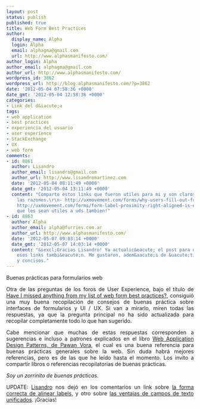 ```yaml
---
layout: post
status: publish
published: true
title: Web Form Best Practices
author:
  display_name: Alpha
  login: Alpha
  email: alphagma@gmail.com
  url: http://www.alphasmanifesto.com/
author_login: Alpha
author_email: alphagma@gmail.com
author_url: http://www.alphasmanifesto.com/
wordpress_id: 3862
wordpress_url: http://blog.alphasmanifesto.com/?p=3862
date: '2012-05-04 07:58:36 +0000'
date_gmt: '2012-05-04 12:58:36 +0000'
categories:
- Link del d&iacute;a
tags:
- web application
- best practices
- experiencia del usuario
- user experience
- StackExchange
- UX
- web form
comments:
- id: 8861
  author: Lisandro
  author_email: lisandro@gmail.com
  author_url: http://www.lisandromartinez.com
  date: '2012-05-04 08:11:49 +0000'
  date_gmt: '2012-05-04 13:11:49 +0000'
  content: "Comparto estos links que fueron utiles para mi y son claros para explicar
    las razones.\r\n- http://uxmovement.com/forms/why-users-fill-out-forms-faster-with-unified-text-fields/\r\n-
    http://uxmovement.com/forms/form-label-proximity-right-aligned-is-easier-to-scan/\r\n\r\nEspero
    que les sean utiles a uds tambien!"
- id: 8863
  author: Alpha
  author_email: alpha@furries.com.ar
  author_url: http://www.alphasmanifesto.com/
  date: '2012-05-07 09:03:14 +0000'
  date_gmt: '2012-05-07 14:03:14 +0000'
  content: "&iexcl;Gracias Lisandro! Ya actualic&eacute; el post para que est&eacute;n
    esos links tambi&eacute;n. Me gustaron, adem&aacute;s de &uacute;tiles son claros
    y concisos."
---
```

Buenas prácticas para formularios web

<p style="text-align: justify;">Otra de las preguntas de los foros de User Experience, bajo el t&iacute;tulo de <a href="http://ux.stackexchange.com/questions/9898/have-i-missed-anything-from-my-list-of-web-form-best-practices">Have I missed anything from my list of web form best practices?</a>, consigui&oacute; una muy buena recopilaci&oacute;n de consejos de buenas pr&aacute;ctica sobre interfaces de formularios y UI / UX. Si van a mirarlo, miren todas las respuestas, ya que la pregunta principal no ha sido actualizada para recopilar completamente todo lo que han sugerido.</p>
<p style="text-align: justify;">Cabe mencionar que muchas de estas respuestas corresponden a sugerencias e incluso a patrones explicados en el libro <a href="https://blog.alphasmanifesto.com/2012/02/21/web-application-design-patterns/">Web Application Design Patterns, de Pawan Vora</a>, el cual es una buena referencia para buenas pr&aacute;cticas generales sobre la web. Sin duda habr&aacute; mejores referencias, pero es de las que he le&iacute;do hasta el momento. Los invito a compartir libros o referencias recopilatorias de buenas pr&aacute;cticas.</p>
<p style="text-align: justify;"><em>Soy un zorrinito de buenas pr&aacute;cticas.</em></p>
<p style="text-align: justify;">UPDATE: <a href="http://www.lisandromartinez.com/">Lisandro</a> nos dej&oacute; en los comentarios un link sobre <a href="http://uxmovement.com/forms/form-label-proximity-right-aligned-is-easier-to-scan/">la forma correcta de alinear labels</a>, y otro sobre <a href="http://uxmovement.com/forms/why-users-fill-out-forms-faster-with-unified-text-fields/">las ventajas de campos de texto unificados</a>. &iexcl;Gracias!</p>
